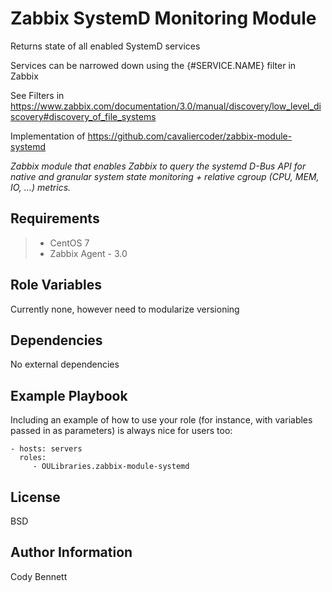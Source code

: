 Zabbix SystemD Monitoring Module
=========

Returns state of all enabled SystemD services


Services can be narrowed down using the {#SERVICE.NAME} filter in Zabbix 

See Filters in https://www.zabbix.com/documentation/3.0/manual/discovery/low_level_discovery#discovery_of_file_systems



Implementation of https://github.com/cavaliercoder/zabbix-module-systemd

_Zabbix module that enables Zabbix to query the systemd D-Bus API for native and granular system state monitoring + relative cgroup (CPU, MEM, IO, ...) metrics._

Requirements
------------

> * CentOS 7
> * Zabbix Agent - 3.0

Role Variables
--------------

Currently none, however need to modularize versioning 

Dependencies
------------

No external dependencies 

Example Playbook
----------------

Including an example of how to use your role (for instance, with variables passed in as parameters) is always nice for users too:

    - hosts: servers
      roles:
         - OULibraries.zabbix-module-systemd

License
-------

BSD

Author Information
------------------

Cody Bennett
